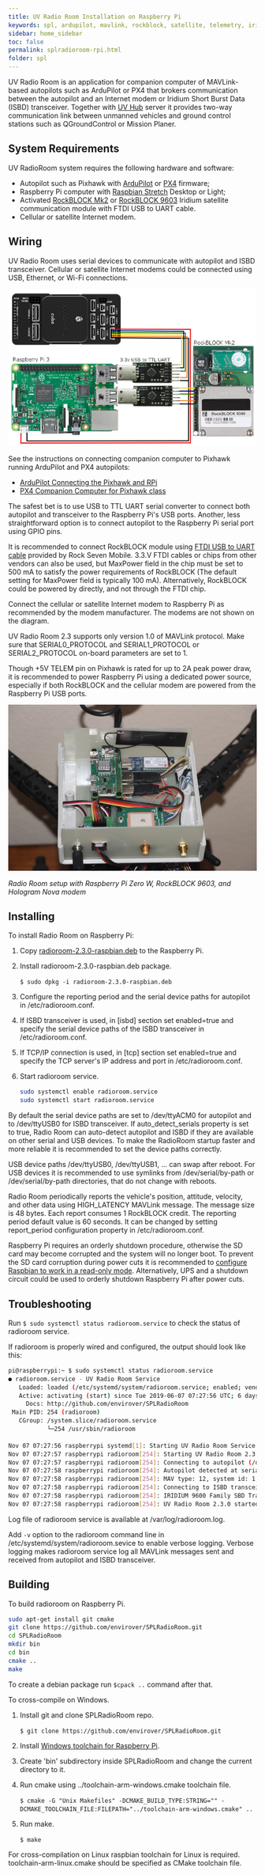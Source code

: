 ```yaml
---
title: UV Radio Room Installation on Raspberry Pi
keywords: spl, ardupilot, mavlink, rockblock, satellite, telemetry, iridium, unmanned vehicle, raspberry pi
sidebar: home_sidebar
toc: false
permalink: splradioroom-rpi.html
folder: spl
---
```


UV Radio Room is an application for companion computer of MAVLink-based autopilots such as ArduPilot or PX4 that brokers communication between the autopilot and an Internet modem or Iridium Short Burst Data (ISBD) transceiver. Together with [UV Hub](http://envirover.com/docs/uvhub.html) server it provides two-way communication link between unmanned vehicles and ground control stations such as QGroundControl or Mission Planer.

## System Requirements

UV RadioRoom system requires the following hardware and software:

* Autopilot such as Pixhawk with [ArduPilot](http://ardupilot.org/) or [PX4](https://px4.io/) firmware;
* Raspberry Pi computer with [Raspbian Stretch](https://www.raspberrypi.org/downloads/raspbian/) Desktop or Light;
* Activated [RockBLOCK Mk2](http://www.rock7mobile.com/products-rockblock) or [RockBLOCK 9603](http://www.rock7mobile.com/products-rockblock-9603) Iridium satellite communication module with FTDI USB to UART cable.
* Cellular or satellite Internet modem.

## Wiring

UV Radio Room uses serial devices to communicate with autopilot and ISBD transceiver. Cellular or satellite Internet modems could be connected using USB, Ethernet, or Wi-Fi connections.

![UV Radio Room Wiring](images/radioroom-wiring.jpg)

See the instructions on connecting companion computer to Pixhawk running ArduPilot and PX4 autopilots:

* [ArduPilot Connecting the Pixhawk and RPi](http://ardupilot.org/dev/docs/raspberry-pi-via-mavlink.html)
* [PX4 Companion Computer for Pixhawk class](https://dev.px4.io/en/companion_computer/pixhawk_companion.html)

The safest bet is to use USB to TTL UART serial converter to connect both autopilot and transceiver to the Raspberry Pi's USB ports. Another, less straightforward option is to connect autopilot to the Raspberry Pi serial port using GPIO pins.

It is recommended to connect RockBLOCK module using [FTDI USB to UART cable](https://www.rock7.com/shop-product-detail?productId=16) provided by Rock Seven Mobile. 3.3.V FTDI cables or chips from other vendors can also be used, but MaxPower field in the chip must be set to 500 mA to satisfy the power requirements of RockBLOCK (The default setting for MaxPower field is typically 100 mA). Alternatively, RockBLOCK could be powered by directly, and not through the FTDI chip.

Connect the cellular or satellite Internet modem to Raspberry Pi as recommended by the modem manufacturer. The modems are not shown on the diagram.

UV Radio Room 2.3 supports only version 1.0 of MAVLink protocol. Make sure that SERIAL0_PROTOCOL and SERIAL1_PROTOCOL or SERIAL2_PROTOCOL on-board parameters are set to 1.

Though +5V TELEM pin on Pixhawk is rated for up to 2A peak power draw, it is recommended to power Raspberry Pi using a dedicated power source, especially if both RockBLOCK and the cellular modem are powered from the Raspberry Pi USB ports.

![Radio Room with Raspberry Pi Zero W, RockBLOCK 9603, and Hologram Nova modem](images/radioroom.jpg)

_Radio Room setup with Raspberry Pi Zero W, RockBLOCK 9603, and Hologram Nova modem_

## Installing

To install Radio Room on Raspberry Pi:

1. Copy [radioroom-2.3.0-raspbian.deb](https://envirover.s3-us-west-2.amazonaws.com/spl/2.3.0/radioroom-2.3.0-raspbian.deb) to the Raspberry Pi.
2. Install radioroom-2.3.0-raspbian.deb package.

   ``$ sudo dpkg -i radioroom-2.3.0-raspbian.deb``

3. Configure the reporting period and the serial device paths for autopilot in /etc/radioroom.conf.
4. If ISBD transceiver is used, in [isbd] section set enabled=true and specify the serial device paths of the ISBD transceiver in /etc/radioroom.conf.
5. If TCP/IP connection is used, in [tcp] section set enabled=true and specify the TCP server's IP address and port in /etc/radioroom.conf.
6. Start radioroom service.

   ```bash
   sudo systemctl enable radioroom.service
   sudo systemctl start radioroom.service
   ```

By default the serial device paths are set to /dev/ttyACM0 for autopilot and to /dev/ttyUSB0 for ISBD transceiver. If auto_detect_serials property is set to true, Radio Room can auto-detect autopilot and ISBD if they are available on other serial and USB devices. To make the RadioRoom startup faster and more reliable it is recommended to set the device paths correctly.

USB device paths /dev/ttyUSB0, /dev/ttyUSB1, ... can swap after reboot. For USB devices it is recommended to use symlinks from /dev/serial/by-path or /dev/serial/by-path directories, that do not change with reboots.

Radio Room periodically reports the vehicle's position, attitude, velocity, and other data using HIGH_LATENCY MAVLink message. The message size is 48 bytes. Each report consumes 1 RockBLOCK credit. The reporting period default value is 60 seconds. It can be changed by setting report_period configuration property in /etc/radioroom.conf.

Raspberry Pi requires an orderly shutdown procedure, otherwise the SD card may become corrupted and the system will no longer boot. To prevent the SD card corruption during power cuts it is recommended to [configure Raspbian to work in a read-only mode](https://learn.adafruit.com/read-only-raspberry-pi/). Alternatively, UPS and a shutdown circuit could be used to orderly shutdown Raspberry Pi after power cuts.
  
## Troubleshooting

Run ``$ sudo systemctl status radioroom.service`` to check the status of radioroom service.

If radioroom is properly wired and configured, the output should look like this:

```bash
pi@raspberrypi:~ $ sudo systemctl status radioroom.service
● radioroom.service - UV Radio Room Service
   Loaded: loaded (/etc/systemd/system/radioroom.service; enabled; vendor preset: enabled)
   Active: activating (start) since Tue 2019-06-07 07:27:56 UTC; 6 days ago
     Docs: http://github.com/envirover/SPLRadioRoom
 Main PID: 254 (radioroom)
   CGroup: /system.slice/radioroom.service
           └─254 /usr/sbin/radioroom

Nov 07 07:27:56 raspberrypi systemd[1]: Starting UV Radio Room Service...
Nov 07 07:27:57 raspberrypi radioroom[254]: Starting UV Radio Room 2.3.0...
Nov 07 07:27:57 raspberrypi radioroom[254]: Connecting to autopilot (/dev/ttyUSB0 57600)...
Nov 07 07:27:58 raspberrypi radioroom[254]: Autopilot detected at serial device '/dev/ttyUSB0'.
Nov 07 07:27:58 raspberrypi radioroom[254]: MAV type: 12, system id: 1, autopilot class: 3, firmware version: 3.5.0/255
Nov 07 07:27:58 raspberrypi radioroom[254]: Connecting to ISBD transceiver (/dev/ttyUSB1 19200)...
Nov 07 07:27:58 raspberrypi radioroom[254]: IRIDIUM 9600 Family SBD Transceiver (IMEA 123456789012345) detected at serial device '/dev/ttyUSB1'.
Nov 07 07:27:58 raspberrypi radioroom[254]: UV Radio Room 2.3.0 started.
```

Log file of radioroom service is available at /var/log/radioroom.log.

Add ``-v`` option to the radioroom command line in /etc/systemd/system/radioroom.sevice to enable verbose logging. Verbose logging makes radioroom service log all MAVLink messages sent and received from autopilot and ISBD transceiver.

## Building

To build radioroom on Raspberry Pi.

```bash
sudo apt-get install git cmake
git clone https://github.com/envirover/SPLRadioRoom.git
cd SPLRadioRoom
mkdir bin
cd bin
cmake ..
make
```

To create a debian package run ``$cpack ..`` command after that.

To cross-compile on Windows.

1. Install git and clone SPLRadioRoom repo.

   ``$ git clone https://github.com/envirover/SPLRadioRoom.git``

2. Install [Windows toolchain for Raspberry Pi](http://gnutoolchains.com/raspberry/).
3. Create 'bin' subdirectory inside SPLRadioRoom and change the current directory to it.
4. Run cmake using ../toolchain-arm-windows.cmake toolchain file.

   ``$ cmake -G "Unix Makefiles" -DCMAKE_BUILD_TYPE:STRING="" -DCMAKE_TOOLCHAIN_FILE:FILEPATH="../toolchain-arm-windows.cmake" ..``

5. Run make.

   ``$ make``

For cross-compilation on Linux raspbian toolchain for Linux is required. toolchain-arm-linux.cmake should be specified as CMake toolchain file.
